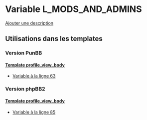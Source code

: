 # Variable L_MODS_AND_ADMINS
[Ajouter une description](https://fa-tvars.appspot.com/var/L_MODS_AND_ADMINS)

## Utilisations dans les templates

### Version PunBB

#### [Template profile_view_body](punbb/profile_view_body.md)
* [Variable &agrave; la ligne 63](../punbb/profile_view_body.tpl#L63)

### Version phpBB2

#### [Template profile_view_body](subsilver/profile_view_body.md)
* [Variable &agrave; la ligne 85](../subsilver/profile_view_body.tpl#L85)